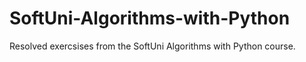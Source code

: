# SoftUni-Algorithms-with-Python
Resolved exercsises from the SoftUni Algorithms with Python course. 
